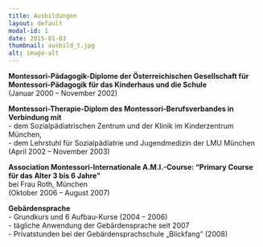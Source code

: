 ```yaml
---
title: Ausbildungen
layout: default
modal-id: 1
date: 2015-01-03
thumbnail: ausbild_t.jpg
alt: image-alt
---
```


**Montessori-Pädagogik-Diplome der Österreichischen Gesellschaft für Montessori-Pädagogik für das Kinderhaus und die Schule**  
    (Januar 2000 – November 2002)

**Montessori-Therapie-Diplom des Montessori-Berufsverbandes in Verbindung mit**  
    -	dem Sozialpädiatrischen Zentrum und der Klinik im Kinderzentrum München,  
    -	dem Lehrstuhl für Sozialpädiatrie und Jugendmedizin der LMU München  
    (April 2002 – November 2003)

**Association Montessori-Internationale A.M.I.-Course: “Primary Course für das Alter 3 bis 6 Jahre"**  
    bei Frau Roth, München  
    (Oktober 2006 – August 2007)
	
**Gebärdensprache**  
    - Grundkurs und 6 Aufbau-Kurse (2004 – 2006)  
    - tägliche Anwendung der Gebärdensprache seit 2007  
    - Privatstunden bei der Gebärdensprachschule „Blickfang“ (2008)  
